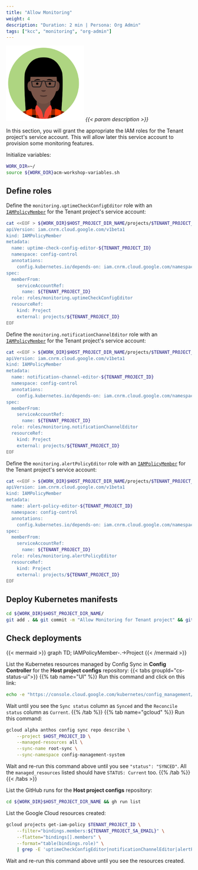 ```yaml
---
title: "Allow Monitoring"
weight: 4
description: "Duration: 2 min | Persona: Org Admin"
tags: ["kcc", "monitoring", "org-admin"]
---
```

![Org Admin](/images/org-admin.png)
_{{< param description >}}_

In this section, you will grant the appropriate the IAM roles for the Tenant project's service account. This will allow later this service account to provision some monitoring features.

Initialize variables:
```Bash
WORK_DIR=~/
source ${WORK_DIR}acm-workshop-variables.sh
```

## Define roles

Define the `monitoring.uptimeCheckConfigEditor` role with an [`IAMPolicyMember`](https://cloud.google.com/config-connector/docs/reference/resource-docs/iam/iampolicymember) for the Tenant project's service account:
```Bash
cat <<EOF > ${WORK_DIR}$HOST_PROJECT_DIR_NAME/projects/$TENANT_PROJECT_ID/uptime-check-config-editor.yaml
apiVersion: iam.cnrm.cloud.google.com/v1beta1
kind: IAMPolicyMember
metadata:
  name: uptime-check-config-editor-${TENANT_PROJECT_ID}
  namespace: config-control
  annotations:
    config.kubernetes.io/depends-on: iam.cnrm.cloud.google.com/namespaces/config-control/IAMServiceAccount/${TENANT_PROJECT_ID},resourcemanager.cnrm.cloud.google.com/namespaces/config-control/Project/${TENANT_PROJECT_ID}
spec:
  memberFrom:
    serviceAccountRef:
      name: ${TENANT_PROJECT_ID}
  role: roles/monitoring.uptimeCheckConfigEditor
  resourceRef:
    kind: Project
    external: projects/${TENANT_PROJECT_ID}
EOF
```

Define the `monitoring.notificationChannelEditor` role with an [`IAMPolicyMember`](https://cloud.google.com/config-connector/docs/reference/resource-docs/iam/iampolicymember) for the Tenant project's service account:
```Bash
cat <<EOF > ${WORK_DIR}$HOST_PROJECT_DIR_NAME/projects/$TENANT_PROJECT_ID/notification-channel-editor.yaml
apiVersion: iam.cnrm.cloud.google.com/v1beta1
kind: IAMPolicyMember
metadata:
  name: notification-channel-editor-${TENANT_PROJECT_ID}
  namespace: config-control
  annotations:
    config.kubernetes.io/depends-on: iam.cnrm.cloud.google.com/namespaces/config-control/IAMServiceAccount/${TENANT_PROJECT_ID},resourcemanager.cnrm.cloud.google.com/namespaces/config-control/Project/${TENANT_PROJECT_ID}
spec:
  memberFrom:
    serviceAccountRef:
      name: ${TENANT_PROJECT_ID}
  role: roles/monitoring.notificationChannelEditor
  resourceRef:
    kind: Project
    external: projects/${TENANT_PROJECT_ID}
EOF
```

Define the `monitoring.alertPolicyEditor` role with an [`IAMPolicyMember`](https://cloud.google.com/config-connector/docs/reference/resource-docs/iam/iampolicymember) for the Tenant project's service account:
```Bash
cat <<EOF > ${WORK_DIR}$HOST_PROJECT_DIR_NAME/projects/$TENANT_PROJECT_ID/alert-policy-editor.yaml
apiVersion: iam.cnrm.cloud.google.com/v1beta1
kind: IAMPolicyMember
metadata:
  name: alert-policy-editor-${TENANT_PROJECT_ID}
  namespace: config-control
  annotations:
    config.kubernetes.io/depends-on: iam.cnrm.cloud.google.com/namespaces/config-control/IAMServiceAccount/${TENANT_PROJECT_ID},resourcemanager.cnrm.cloud.google.com/namespaces/config-control/Project/${TENANT_PROJECT_ID}
spec:
  memberFrom:
    serviceAccountRef:
      name: ${TENANT_PROJECT_ID}
  role: roles/monitoring.alertPolicyEditor
  resourceRef:
    kind: Project
    external: projects/${TENANT_PROJECT_ID}
EOF
```

## Deploy Kubernetes manifests

```Bash
cd ${WORK_DIR}$HOST_PROJECT_DIR_NAME/
git add . && git commit -m "Allow Monitoring for Tenant project" && git push origin main
```

## Check deployments

{{< mermaid >}}
graph TD;
  IAMPolicyMember-.->Project
{{< /mermaid >}}

List the Kubernetes resources managed by Config Sync in **Config Controller** for the **Host project configs** repository:
{{< tabs groupId="cs-status-ui">}}
{{% tab name="UI" %}}
Run this command and click on this link:
```Bash
echo -e "https://console.cloud.google.com/kubernetes/config_management/packages?project=${HOST_PROJECT_ID}"
```
Wait until you see the `Sync status` column as `Synced` and the `Reconcile status` column as `Current`.
{{% /tab %}}
{{% tab name="gcloud" %}}
Run this command:
```Bash
gcloud alpha anthos config sync repo describe \
    --project $HOST_PROJECT_ID \
    --managed-resources all \
    --sync-name root-sync \
    --sync-namespace config-management-system
```
Wait and re-run this command above until you see `"status": "SYNCED"`. All the `managed_resources` listed should have `STATUS: Current` too.
{{% /tab %}}
{{< /tabs >}}

List the GitHub runs for the **Host project configs** repository:
```Bash
cd ${WORK_DIR}$HOST_PROJECT_DIR_NAME && gh run list
```

List the Google Cloud resources created:
```Bash
gcloud projects get-iam-policy $TENANT_PROJECT_ID \
    --filter="bindings.members:${TENANT_PROJECT_SA_EMAIL}" \
    --flatten="bindings[].members" \
    --format="table(bindings.role)" \
    | grep -E 'uptimeCheckConfigEditor|notificationChannelEditor|alertPolicyEditor'
```
Wait and re-run this command above until you see the resources created.